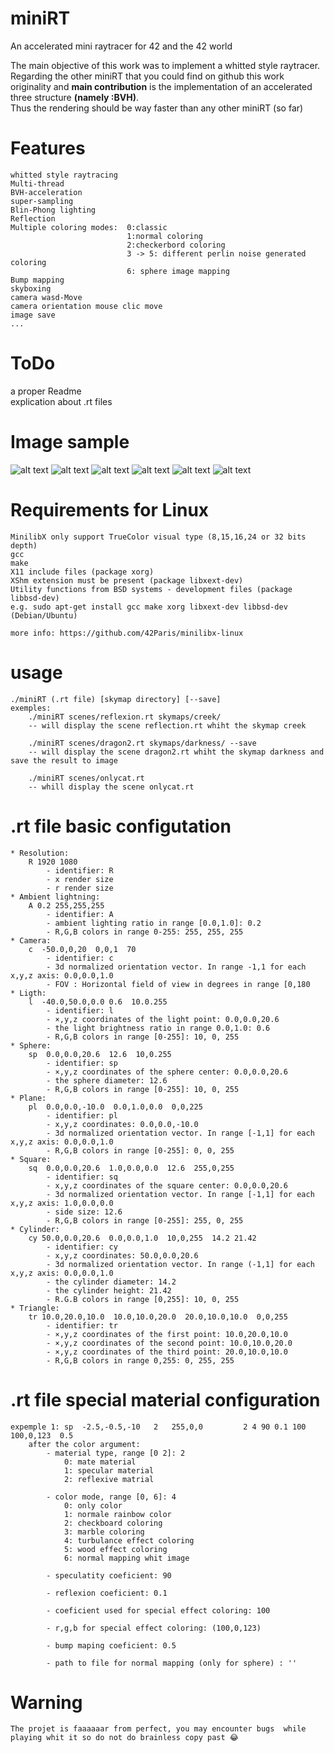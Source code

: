 # miniRT
An accelerated mini raytracer for 42 and the 42 world

The main objective of this work was to implement a whitted style raytracer.  
Regarding the other miniRT that you could find on github this work originality and **main contribution** is the implementation of an accelerated three structure **(namely :BVH)**.  
Thus the rendering should be way faster than any other miniRT (so far)   
# Features
    whitted style raytracing
    Multi-thread
    BVH-acceleration
    super-sampling
    Blin-Phong lighting
    Reflection
    Multiple coloring modes:  0:classic 
                              1:normal coloring 
                              2:checkerbord coloring 
                              3 -> 5: different perlin noise generated coloring
                              6: sphere image mapping
    Bump mapping
    skyboxing
    camera wasd-Move
    camera orientation mouse clic move
    image save
    ...

# ToDo
  a proper Readme  
  explication about .rt files  
# Image sample

![alt text](https://github.com/LesChats/miniRT/blob/master/images/birds.jpg)
![alt text](https://github.com/LesChats/miniRT/blob/master/images/reflexion.jpg)
![alt text](https://github.com/LesChats/miniRT/blob/master/images/dragon.jpg)
![alt text](https://github.com/LesChats/miniRT/blob/master/images/coumponds.jpg)
![alt text](https://github.com/LesChats/miniRT/blob/master/images/cat.jpg)
![alt text](https://github.com/LesChats/miniRT/blob/master/images/test.jpg)

# Requirements for Linux

    MinilibX only support TrueColor visual type (8,15,16,24 or 32 bits depth)
    gcc
    make
    X11 include files (package xorg)
    XShm extension must be present (package libxext-dev)
    Utility functions from BSD systems - development files (package libbsd-dev)
    e.g. sudo apt-get install gcc make xorg libxext-dev libbsd-dev (Debian/Ubuntu)
    
    more info: https://github.com/42Paris/minilibx-linux
  
# usage
    ./miniRT (.rt file) [skymap directory] [--save]
    exemples:
        ./miniRT scenes/reflexion.rt skymaps/creek/
        -- will display the scene reflection.rt whiht the skymap creek
      
        ./miniRT scenes/dragon2.rt skymaps/darkness/ --save
        -- will display the scene dragon2.rt whiht the skymap darkness and save the result to image

        ./miniRT scenes/onlycat.rt
        -- whill display the scene onlycat.rt

# .rt file basic configutation
    * Resolution:
        R 1920 1080
            - identifier: R
            - x render size
            - r render size
    * Ambient lightning:
        A 0.2 255,255,255
            - identifier: A
            - ambient lighting ratio in range [0.0,1.0]: 0.2
            - R,G,B colors in range 0-255: 255, 255, 255
    * Camera:
        c  -50.0,0,20  0,0,1  70
            - identifier: c
            - 3d normalized orientation vector. In range -1,1 for each x,y,z axis: 0.0,0.0,1.0
            - FOV : Horizontal field of view in degrees in range [0,180
    * Ligth:
        l  -40.0,50.0,0.0 0.6  10.0.255
            - identifier: l
            - ×,y,z coordinates of the light point: 0.0,0.0,20.6
            - the light brightness ratio in range 0.0,1.0: 0.6
            - R,G,B colors in range [0-255]: 10, 0, 255
    * Sphere:
        sp  0.0,0.0,20.6  12.6  10,0.255
            - identifier: sp
            - ×,y,z coordinates of the sphere center: 0.0,0.0,20.6
            - the sphere diameter: 12.6
            - R,G,B colors in range [0-255]: 10, 0, 255
    * Plane:
        pl  0.0,0.0,-10.0  0.0,1.0,0.0  0,0,225
            - identifier: pl
            - x,y,z coordinates: 0.0,0.0,-10.0
            - 3d normalized orientation vector. In range [-1,1] for each x,y,z axis: 0.0,0.0,1.0
            - R,G,B colors in range [0-255]: 0, 0, 255
    * Square:
        sq  0.0,0.0,20.6  1.0,0.0,0.0  12.6  255,0,255
            - identifier: sq
            - x,y,z coordinates of the square center: 0.0,0.0,20.6
            - 3d normalized orientation vector. In range [-1,1] for each x,y,z axis: 1.0,0.0,0.0
            - side size: 12.6
            - R,G,B colors in range [0-255]: 255, 0, 255
    * Cylinder:
        cy 50.0,0.0,20.6  0.0,0.0,1.0  10,0,255  14.2 21.42
            - identifier: cy
            - x,y,z coordinates: 50.0,0.0,20.6
            - 3d normalized orientation vector. In range (-1,1] for each x,y,z axis: 0.0,0.0,1.0
            - the cylinder diameter: 14.2
            - the cylinder height: 21.42
            - R.G.B colors in range [0,255]: 10, 0, 255
    * Triangle:
        tr 10.0,20.0,10.0  10.0,10.0,20.0  20.0,10.0,10.0  0,0,255
            - identifier: tr
            - ×,y,z coordinates of the first point: 10.0,20.0,10.0
            - ×,y,z coordinates of the second point: 10.0,10.0,20.0
            - ×,y,z coordinates of the third point: 20.0,10.0,10.0
            - R,G,B colors in range 0,255: 0, 255, 255

# .rt file special material configuration
    expemple 1: sp	-2.5,-0.5,-10	2	255,0,0         2 4 90 0.1 100 100,0,123  0.5
        after the color argument:
            - material type, range [0 2]: 2
                0: mate material
                1: specular material
                2: reflexive matrial
                
            - color mode, range [0, 6]: 4
                0: only color
                1: normale rainbow color
                2: checkboard coloring
                3: marble coloring
                4: turbulance effect coloring
                5: wood effect coloring
                6: normal mapping whit image
                
            - speculatity coeficient: 90
            
            - reflexion coeficient: 0.1
            
            - coeficient used for special effect coloring: 100
            
            - r,g,b for special effect coloring: (100,0,123)
            
            - bump maping coeficient: 0.5
            
            - path to file for normal mapping (only for sphere) : ''
    
# Warning
    
    The projet is faaaaaar from perfect, you may encounter bugs  while playing whit it so do not do brainless copy past 😂
